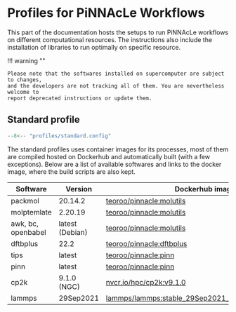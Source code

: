 # Profiles for PiNNAcLe Workflows

This part of the documentation hosts the setups to run PiNNAcLe workflows on
different computational resources. The instructions also include the
installation of libraries to run optimally on specific resource.

!!! warning ""

    Please note that the softwares installed on supercomputer are subject to changes, 
    and the developers are not tracking all of them. You are nevertheless welcome to 
    report deprecated instructions or update them.

## Standard profile

```groovy
--8<-- "profiles/standard.config"
```

The standard profiles uses container images for its processes, most of them are
compiled hosted on Dockerhub and automatically built (with a few exceptions).
Below are a list of available softwares and links to the docker image, where the
build scripts are also kept.

| Software           | Version         | Dockerhub image                                      |
|--------------------|-----------------|------------------------------------------------------|
| packmol            | 20.14.2         | [teoroo/pinnacle:molutils]                           |
| molptemlate        | 2.20.19         | [teoroo/pinnacle:molutils]                           |
| awk, bc, openbabel | latest (Debian) | [teoroo/pinnacle:molutils]                           |
| dftbplus           | 22.2            | [teoroo/pinnacle:dftbplus]                           |
| tips               | latest          | [teoroo/pinnacle:pinn]                               |
| pinn               | latest          | [teoroo/pinnacle:pinn]                               |
| cp2k               | 9.1.0 (NGC)     | [nvcr.io/hpc/cp2k:v9.1.0]                            |
| lammps             | 29Sep2021       | [lammps/lammps:stable_29Sep2021_centos7_openmpi_py3] |

[teoroo/pinnacle:molutils]: https://hub.docker.com/r/teoroo/pinnacle/molutils
[teoroo/pinnacle:dftbplus]: https://hub.docker.com/r/teoroo/pinnacle/dftbplus
[teoroo/pinnacle:tips]: https://hub.docker.com/r/teoroo/pinnacle/tips
[teoroo/pinnacle:pinn]: https://hub.docker.com/r/teoroo/pinnacle/pinn
[nvcr.io/hpc/cp2k:v9.1.0]: https://catalog.ngc.nvidia.com/orgs/hpc/containers/cp2k/tags
[lammps/lammps:stable_29Sep2021_centos7_openmpi_py3]: https://hub.docker.com/r/lammps/lammps/stable_29Sep2021_centos7_openmpi_py3
